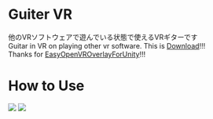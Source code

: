 # Guiter VR
他のVRソフトウェアで遊んでいる状態で使えるVRギターです  
Guitar in VR on playing other vr software. This is [Download](https://github.com/rn9dfj3/guiter_vr/releases)!!!  
Thanks for [EasyOpenVROverlayForUnity](https://sabowl.sakura.ne.jp/gpsnmeajp/unity/EasyOpenVROverlayForUnity/)!!!  
# How to Use
![](https://github.com/rn9dfj3/guiter_vr/blob/master/figure1.png)
![](https://github.com/rn9dfj3/guiter_vr/blob/master/figure2.png)
